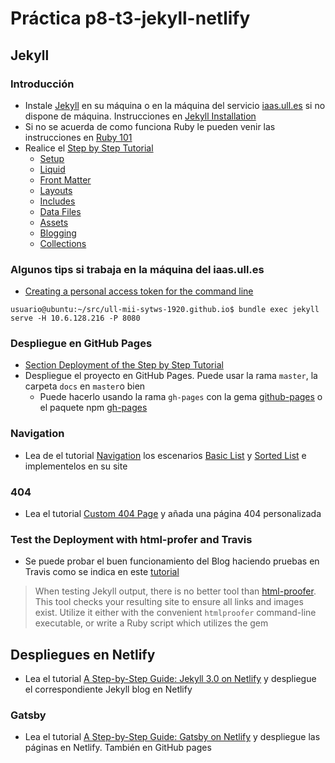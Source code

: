 # Práctica p8-t3-jekyll-netlify

## Jekyll

### Introducción

* Instale [Jekyll](https://jekyllrb.com/docs/) en su máquina o en la máquina del servicio [iaas.ull.es]({{site.baseurl}}/tema1-introduccion/practicas/p01-t1-iaas/) si no dispone de máquina. Instrucciones en [Jekyll Installation](https://jekyllrb.com/docs/installation/)
* Si no se acuerda de como funciona Ruby le pueden venir las instrucciones en [Ruby 101](https://jekyllrb.com/docs/ruby-101/)
* Realice el [Step by Step Tutorial](https://jekyllrb.com/docs/step-by-step/01-setup/)
    *   [Setup](https://jekyllrb.com/docs/step-by-step/01-setup/)
    *   [Liquid](https://jekyllrb.com/docs/step-by-step/02-liquid/)
    *   [Front Matter](https://jekyllrb.com/docs/step-by-step/03-front-matter/)
    *   [Layouts](https://jekyllrb.com/docs/step-by-step/04-layouts/)
    *   [Includes](https://jekyllrb.com/docs/step-by-step/05-includes/)
    *   [Data Files](https://jekyllrb.com/docs/step-by-step/06-data-files/)
    *   [Assets](https://jekyllrb.com/docs/step-by-step/07-assets/)
    *   [Blogging](https://jekyllrb.com/docs/step-by-step/08-blogging/)
    *   [Collections](https://jekyllrb.com/docs/step-by-step/09-collections/)

### Algunos tips si trabaja en la máquina del iaas.ull.es

* [Creating a personal access token for the command line](https://help.github.com/es/github/authenticating-to-github/creating-a-personal-access-token-for-the-command-line)

```
usuario@ubuntu:~/src/ull-mii-sytws-1920.github.io$ bundle exec jekyll serve -H 10.6.128.216 -P 8080
```

### Despliegue en GitHub Pages

*   [Section Deployment of the Step by Step Tutorial](https://jekyllrb.com/docs/step-by-step/10-deployment/)
* Despliegue el proyecto en GitHub Pages. Puede usar la rama `master`, la carpeta `docs` en `master`o bien
    * Puede hacerlo usando la rama `gh-pages` con la gema [github-pages](https://jekyllrb.com/docs/github-pages/#deploying-jekyll-to-github-pages) o el paquete npm [gh-pages](https://www.npmjs.com/package/gh-pages)

### Navigation

* Lea de el tutorial [Navigation](https://jekyllrb.com/tutorials/navigation/) los escenarios [Basic List](https://jekyllrb.com/tutorials/navigation/#scenario-1-basic-list) y [Sorted List](https://jekyllrb.com/tutorials/navigation/#scenario-2-sorted-list) e implementelos en su site

### 404

* Lea el tutorial [Custom 404 Page](https://jekyllrb.com/tutorials/custom-404-page/) y añada una página 404 personalizada

### Test the Deployment with html-profer and Travis

* Se puede probar el buen funcionamiento del Blog haciendo pruebas en Travis como se indica en este [tutorial](https://jekyllrb.com/docs/continuous-integration/travis-ci/#1-enabling-travis-and-github)

> When testing Jekyll output, there is no better tool than <a href="https://github.com/gjtorikian/html-proofer">html-proofer</a>.
> This tool checks your resulting site to ensure all links and images exist.
> Utilize it either with the convenient <code>htmlproofer</code> command-line executable,
> or write a Ruby script which utilizes the gem

## Despliegues en Netlify

* Lea el tutorial [A Step-by-Step Guide: Jekyll 3.0 on Netlify](https://www.netlify.com/blog/2015/10/28/a-step-by-step-guide-jekyll-3.0-on-netlify/) y despliegue el correspondiente Jekyll blog en Netlify


### Gatsby

* Lea el tutorial [A Step-by-Step Guide: Gatsby on Netlify](https://www.netlify.com/blog/2016/02/24/a-step-by-step-guide-gatsby-on-netlify/) y despliegue las páginas en Netlify. También en GitHub pages